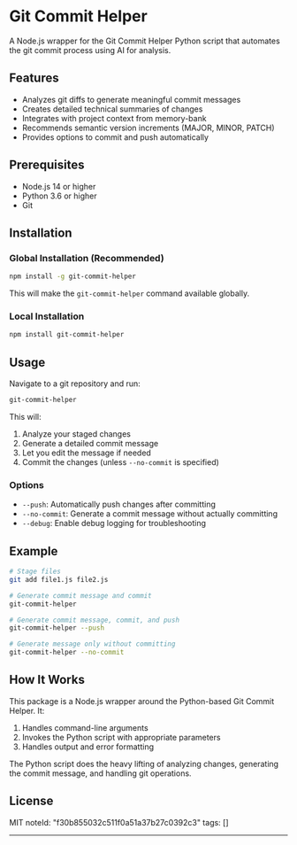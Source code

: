# Git Commit Helper

A Node.js wrapper for the Git Commit Helper Python script that automates the git commit process using AI for analysis.

## Features

- Analyzes git diffs to generate meaningful commit messages
- Creates detailed technical summaries of changes
- Integrates with project context from memory-bank
- Recommends semantic version increments (MAJOR, MINOR, PATCH)
- Provides options to commit and push automatically

## Prerequisites

- Node.js 14 or higher
- Python 3.6 or higher
- Git

## Installation

### Global Installation (Recommended)

```bash
npm install -g git-commit-helper
```

This will make the `git-commit-helper` command available globally.

### Local Installation

```bash
npm install git-commit-helper
```

## Usage

Navigate to a git repository and run:

```bash
git-commit-helper
```

This will:
1. Analyze your staged changes
2. Generate a detailed commit message
3. Let you edit the message if needed
4. Commit the changes (unless `--no-commit` is specified)

### Options

- `--push`: Automatically push changes after committing
- `--no-commit`: Generate a commit message without actually committing
- `--debug`: Enable debug logging for troubleshooting

## Example

```bash
# Stage files
git add file1.js file2.js

# Generate commit message and commit
git-commit-helper

# Generate commit message, commit, and push
git-commit-helper --push

# Generate message only without committing
git-commit-helper --no-commit
```

## How It Works

This package is a Node.js wrapper around the Python-based Git Commit Helper. It:

1. Handles command-line arguments
2. Invokes the Python script with appropriate parameters
3. Handles output and error formatting

The Python script does the heavy lifting of analyzing changes, generating the commit message, and handling git operations.

## License

MIT 
noteId: "f30b855032c511f0a51a37b27c0392c3"
tags: []

---

 